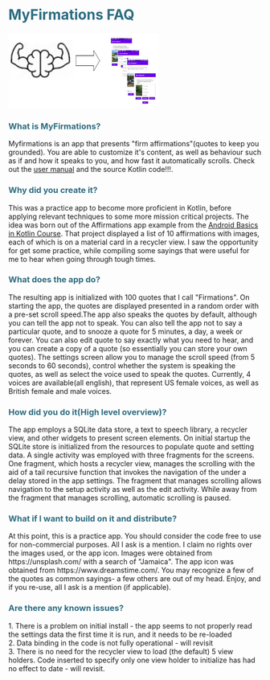 <h1 style="color: #2e6c80;">MyFirmations FAQ</h1>
<img src ="myfirmga.jpg" width = "300" height ="150">
<h3 style="color: #2e6c80;">What is MyFirmations?</h3>
<p>Myfirmations is an app that presents "firm affirmations"(quotes to keep you grounded). You are able to customize it's content, as well as behaviour such as if and how it speaks to you,  and how fast it automatically scrolls. Check out the <a href ="firmdoc.pdf">user manual</a> and the source Kotlin code!!!.</p>

<h3 style="color: #2e6c80;">Why did you create it?</h3>
<p>This was a practice app to become more proficient in Kotlin, before applying relevant techniques to some more mission critical projects. The idea was born out of the Affirmations app example from the <a href ="https://developer.android.com/courses/android-basics-kotlin/course">Android Basics in Kotlin Course</a>. That project displayed a list of 10 affirmations with images, each of which is on a material card in a recycler view. I saw the opportunity for get some practice, while compiling some sayings that were useful for me to hear when going through tough times.</p>

<h3 style="color: #2e6c80;">What does the app do?</h3>
<p>The resulting app is initialized with 100 quotes that I call "Firmations". On starting the app, the quotes are displayed presented in a random order with a pre-set scroll speed.The app also speaks the quotes by default, although you can tell the app not to speak. You can also tell the app not to say a particular quote, and to snooze a quote for 5 minutes, a day, a week or forever. You can also edit quote to say exactly what you need to hear, and you can create a copy of a quote (so essentially you can store your own quotes). The settings screen allow you to manage the scroll speed (from 5 seconds to 60 seconds), control whether the system is speaking the quotes, as well as select the voice used to speak the quotes. Currently, 4 voices are available(all english), that represent US female voices, as well as British female and male voices.</p>

<h3 style="color: #2e6c80;">How did you do it(High level overview)?</h3>
<p>The app employs a SQLite data store, a text to speech library, a recycler view, and other widgets to present screen elements. On initial startup the SQLite store is initialized from the resources to populate quote and setting data. A single activity was employed with three fragments for the screens. One fragment, which hosts a recycler view, manages the scrolling with the aid of a tail recursive function that invokes the navigation of the under a delay stored in the app settings. The fragment that manages scrolling allows navigation to the setup activity as well as the edit activity. While away from the fragment that manages scrolling, automatic scrolling is paused.</p>

<h3 style="color: #2e6c80;">What if I want to build on it and distribute?</h3>
<p>At this point, this is a practice app. You should consider the code free to use for non-commercial purposes. All I ask is a mention. I claim no rights over the images used, or the app icon. Images were obtained from https://unsplash.com/ with a search of "Jamaica". The app icon was obtained from https://www.dreamstime.com/. You may recognize a few of the quotes as common sayings- a few others are out of my head. Enjoy, and if you re-use, all I ask is a mention (if applicable).</p>

<h3 style="color: #2e6c80;">Are there any known issues?</h3>

<p>1. There is a problem on initial install - the app seems to not properly read the settings data the first time it is run, and it needs to be re-loaded <br />2. Data binding in the code is not fully operational - will revisit <br />3. There is no need for the recycler view to load (the default) 5 view holders. Code inserted to specify only one view holder to initialize has had no effect to date - will revisit.</p>
